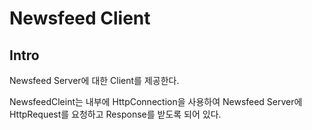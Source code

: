 # Newsfeed Client

## Intro

Newsfeed Server에 대한 Client를 제공한다.

NewsfeedCleint는 내부에 HttpConnection을 사용하여 Newsfeed Server에 HttpRequest를 요청하고 Response를 받도록 되어 있다.


